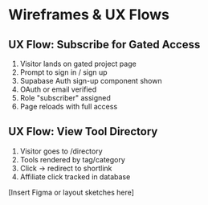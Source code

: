 # Wireframes & UX Flows

## UX Flow: Subscribe for Gated Access
1. Visitor lands on gated project page
2. Prompt to sign in / sign up
3. Supabase Auth sign-up component shown
4. OAuth or email verified
5. Role "subscriber" assigned
6. Page reloads with full access

## UX Flow: View Tool Directory
1. Visitor goes to /directory
2. Tools rendered by tag/category
3. Click → redirect to shortlink
4. Affiliate click tracked in database

[Insert Figma or layout sketches here]
